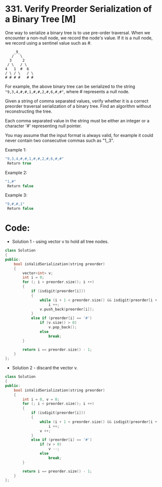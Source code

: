 # 331. Verify Preorder Serialization of a Binary Tree [M]
One way to serialize a binary tree is to use pre-order traversal. When we encounter a non-null node, we record the node's value. If it is a null node, we record using a sentinel value such as #.
 ```
     _9_
    /   \
   3     2
  / \   / \
 4   1  #  6
/ \ / \   / \
# # # #   # #
```

For example, the above binary tree can be serialized to the string ``` "9,3,4,#,#,1,#,#,2,#,6,#,#" ```, where # represents a null node. 

Given a string of comma separated values, verify whether it is a correct preorder traversal serialization of a binary tree. Find an algorithm without reconstructing the tree.

Each comma separated value in the string must be either an integer or a character '#' representing null pointer.

You may assume that the input format is always valid, for example it could never contain two consecutive commas such as "1,,3".

Example 1:
```c++ 
"9,3,4,#,#,1,#,#,2,#,6,#,#"
 Return true
```
Example 2:
```c++ 
"1,#"
 Return false
```
Example 3:
```c++ 
"9,#,#,1"
 Return false
```
# Code:
- Solution 1 - using vector v to hold all tree nodes.
```c++
class Solution 
{
public:
    bool isValidSerialization(string preorder) 
    {
        vector<int> v;
        int i = 0;
        for (; i < preorder.size(); i ++)
        {
            if (isdigit(preorder[i]))
            {
                while (i + 1 < preorder.size() && isdigit(preorder[i + 1]))
                    i ++;
                v.push_back(preorder[i]);
            }
            else if (preorder[i] == '#')
                if (v.size() > 0)
                    v.pop_back();
                else
                    break;
        }

        return i == preorder.size() - 1;
    }
};
```
- Solution 2 - discard the vector v.
```c++
class Solution 
{
public:
    bool isValidSerialization(string preorder) 
    {
        int i = 0, v = 0;
        for (; i < preorder.size(); i ++)
        {
            if (isdigit(preorder[i]))
            {
                while (i + 1 < preorder.size() && isdigit(preorder[i + 1]))
                    i ++;
                v ++;
            }
            else if (preorder[i] == '#')
                if (v > 0)
                    v --;
                else
                    break;
        }

        return i == preorder.size() - 1;
    }
};
```
